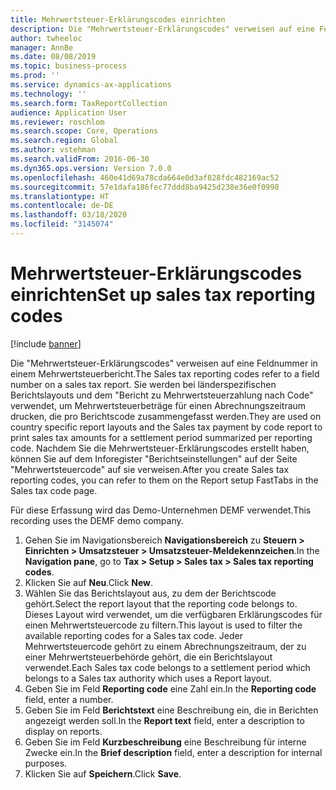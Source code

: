 ```yaml
---
title: Mehrwertsteuer-Erklärungscodes einrichten
description: Die "Mehrwertsteuer-Erklärungscodes" verweisen auf eine Feldnummer in einem Mehrwertsteuerbericht.
author: twheeloc
manager: AnnBe
ms.date: 08/08/2019
ms.topic: business-process
ms.prod: ''
ms.service: dynamics-ax-applications
ms.technology: ''
ms.search.form: TaxReportCollection
audience: Application User
ms.reviewer: roschlom
ms.search.scope: Core, Operations
ms.search.region: Global
ms.author: vstehman
ms.search.validFrom: 2016-06-30
ms.dyn365.ops.version: Version 7.0.0
ms.openlocfilehash: 460e41d69a78cda664e0d3af828fdc482169ac52
ms.sourcegitcommit: 57e1dafa186fec77ddd8ba9425d238e36e0f0998
ms.translationtype: HT
ms.contentlocale: de-DE
ms.lasthandoff: 03/18/2020
ms.locfileid: "3145074"
---
```

# <a name="set-up-sales-tax-reporting-codes"></a><span data-ttu-id="82ab9-103">Mehrwertsteuer-Erklärungscodes einrichten</span><span class="sxs-lookup"><span data-stu-id="82ab9-103">Set up sales tax reporting codes</span></span>

[!include [banner](../../includes/banner.md)]

<span data-ttu-id="82ab9-104">Die "Mehrwertsteuer-Erklärungscodes" verweisen auf eine Feldnummer in einem Mehrwertsteuerbericht.</span><span class="sxs-lookup"><span data-stu-id="82ab9-104">The Sales tax reporting codes refer to a field number on a sales tax report.</span></span> <span data-ttu-id="82ab9-105">Sie werden bei länderspezifischen Berichtslayouts und dem "Bericht zu Mehrwertsteuerzahlung nach Code" verwendet, um Mehrwertsteuerbeträge für einen Abrechnungszeitraum drucken, die pro Berichtscode zusammengefasst werden.</span><span class="sxs-lookup"><span data-stu-id="82ab9-105">They are used on country specific report layouts and the Sales tax payment by code report to print sales tax amounts for a settlement period summarized per reporting code.</span></span> <span data-ttu-id="82ab9-106">Nachdem Sie die Mehrwertsteuer-Erklärungscodes erstellt haben, können Sie auf dem Inforegister "Berichtseinstellungen" auf der Seite "Mehrwertsteuercode" auf sie verweisen.</span><span class="sxs-lookup"><span data-stu-id="82ab9-106">After you create Sales tax reporting codes, you can refer to them on the Report setup FastTabs in the Sales tax code page.</span></span> 

<span data-ttu-id="82ab9-107">Für diese Erfassung wird das Demo-Unternehmen DEMF verwendet.</span><span class="sxs-lookup"><span data-stu-id="82ab9-107">This recording uses the DEMF demo company.</span></span>

1. <span data-ttu-id="82ab9-108">Gehen Sie im Navigationsbereich **Navigationsbereich** zu **Steuern > Einrichten > Umsatzsteuer > Umsatzsteuer-Meldekennzeichen**.</span><span class="sxs-lookup"><span data-stu-id="82ab9-108">In the **Navigation pane**, go to **Tax > Setup > Sales tax > Sales tax reporting codes**.</span></span>
2. <span data-ttu-id="82ab9-109">Klicken Sie auf **Neu**.</span><span class="sxs-lookup"><span data-stu-id="82ab9-109">Click **New**.</span></span>
3. <span data-ttu-id="82ab9-110">Wählen Sie das Berichtslayout aus, zu dem der Berichtscode gehört.</span><span class="sxs-lookup"><span data-stu-id="82ab9-110">Select the report layout that the reporting code belongs to.</span></span> <span data-ttu-id="82ab9-111">Dieses Layout wird verwendet, um die verfügbaren Erklärungscodes für einen Mehrwertsteuercode zu filtern.</span><span class="sxs-lookup"><span data-stu-id="82ab9-111">This layout is used to filter the available reporting codes for a Sales tax code.</span></span> <span data-ttu-id="82ab9-112">Jeder Mehrwertsteuercode gehört zu einem Abrechnungszeitraum, der zu einer Mehrwertsteuerbehörde gehört, die ein Berichtslayout verwendet.</span><span class="sxs-lookup"><span data-stu-id="82ab9-112">Each Sales tax code belongs to a settlement period which belongs to a Sales tax authority which uses a Report layout.</span></span>  
4. <span data-ttu-id="82ab9-113">Geben Sie im Feld **Reporting code** eine Zahl ein.</span><span class="sxs-lookup"><span data-stu-id="82ab9-113">In the **Reporting code** field, enter a number.</span></span>
5. <span data-ttu-id="82ab9-114">Geben Sie im Feld **Berichtstext** eine Beschreibung ein, die in Berichten angezeigt werden soll.</span><span class="sxs-lookup"><span data-stu-id="82ab9-114">In the **Report text** field, enter a description to display on reports.</span></span>
6. <span data-ttu-id="82ab9-115">Geben Sie im Feld **Kurzbeschreibung** eine Beschreibung für interne Zwecke ein.</span><span class="sxs-lookup"><span data-stu-id="82ab9-115">In the **Brief description** field, enter a description for internal purposes.</span></span>
7. <span data-ttu-id="82ab9-116">Klicken Sie auf **Speichern**.</span><span class="sxs-lookup"><span data-stu-id="82ab9-116">Click **Save**.</span></span>


